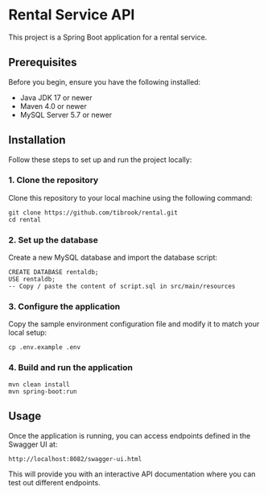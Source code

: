 # Rental Service API

This project is a Spring Boot application for a rental service.

## Prerequisites

Before you begin, ensure you have the following installed:
- Java JDK 17 or newer
- Maven 4.0 or newer
- MySQL Server 5.7 or newer

## Installation

Follow these steps to set up and run the project locally:

### 1. Clone the repository

Clone this repository to your local machine using the following command:

```
git clone https://github.com/tibrook/rental.git
cd rental
```

### 2. Set up the database

Create a new MySQL database and import the database script:

```
CREATE DATABASE rentaldb;
USE rentaldb;
-- Copy / paste the content of script.sql in src/main/resources
```

### 3. Configure the application

Copy the sample environment configuration file and modify it to match your local setup:

```
cp .env.example .env
```
### 4. Build and run the application

```
mvn clean install
mvn spring-boot:run
```

## Usage
Once the application is running, you can access endpoints defined in the Swagger UI at:

```
http://localhost:8082/swagger-ui.html

```

This will provide you with an interactive API documentation where you can test out different endpoints.

